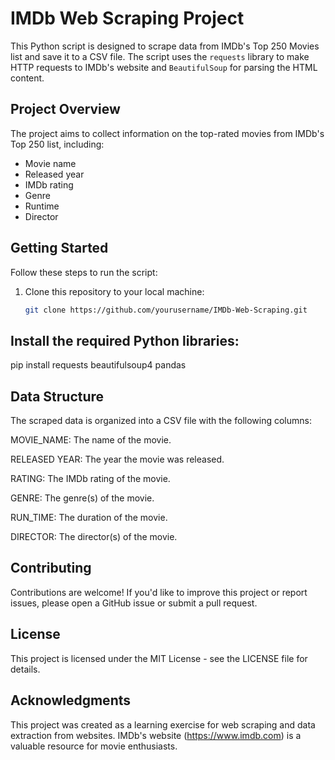 # IMDb Web Scraping Project

This Python script is designed to scrape data from IMDb's Top 250 Movies list and save it to a CSV file. The script uses the `requests` library to make HTTP requests to IMDb's website and `BeautifulSoup` for parsing the HTML content.

## Project Overview

The project aims to collect information on the top-rated movies from IMDb's Top 250 list, including:

- Movie name
- Released year
- IMDb rating
- Genre
- Runtime
- Director

## Getting Started

Follow these steps to run the script:

1. Clone this repository to your local machine:

   ```bash
   git clone https://github.com/yourusername/IMDb-Web-Scraping.git

## Install the required Python libraries:

pip install requests beautifulsoup4 pandas

## Data Structure

The scraped data is organized into a CSV file with the following columns:

MOVIE_NAME: The name of the movie.

RELEASED YEAR: The year the movie was released.

RATING: The IMDb rating of the movie.

GENRE: The genre(s) of the movie.

RUN_TIME: The duration of the movie.

DIRECTOR: The director(s) of the movie.

## Contributing
Contributions are welcome! If you'd like to improve this project or report issues, please open a GitHub issue or submit a pull request.

## License
This project is licensed under the MIT License - see the LICENSE file for details.

## Acknowledgments
This project was created as a learning exercise for web scraping and data extraction from websites.
IMDb's website (https://www.imdb.com) is a valuable resource for movie enthusiasts.
